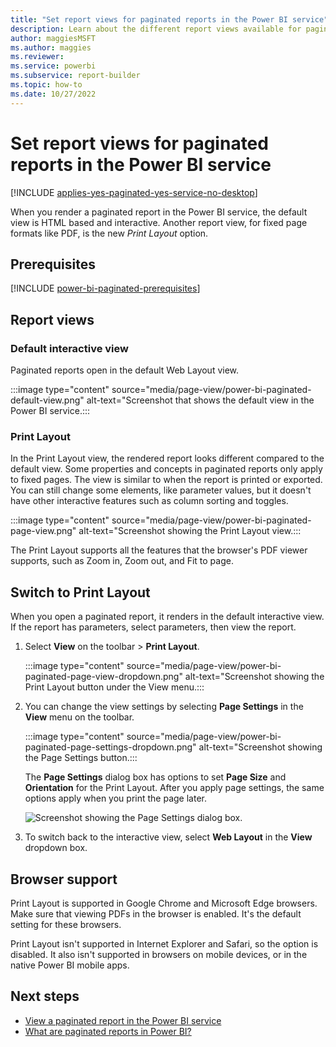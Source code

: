 ```yaml
---
title: "Set report views for paginated reports in the Power BI service"
description: Learn about the different report views available for paginated reports in the Power BI service.
author: maggiesMSFT
ms.author: maggies
ms.reviewer:
ms.service: powerbi
ms.subservice: report-builder
ms.topic: how-to
ms.date: 10/27/2022
---
```


# Set report views for paginated reports in the Power BI service

[!INCLUDE [applies-yes-paginated-yes-service-no-desktop](../includes/applies-yes-paginated-yes-service-no-desktop.md)]

When you render a paginated report in the Power BI service, the default view is HTML based and interactive. Another report view, for fixed page formats like PDF, is the new *Print Layout* option.

## Prerequisites 

[!INCLUDE [power-bi-paginated-prerequisites](../includes/power-bi-paginated-prerequisites.md)]

## Report views

### Default interactive view

Paginated reports open in the default Web Layout view.

:::image type="content" source="media/page-view/power-bi-paginated-default-view.png" alt-text="Screenshot that shows the default view in the Power BI service.:::

### Print Layout

In the Print Layout view, the rendered report looks different compared to the default view. Some properties and concepts in paginated reports only apply to fixed pages. The view is similar to when the report is printed or exported. You can still change some elements, like parameter values, but it doesn't have other interactive features such as column sorting and toggles.

:::image type="content" source="media/page-view/power-bi-paginated-page-view.png" alt-text="Screenshot showing the Print Layout view.:::

The Print Layout supports all the features that the browser's PDF viewer supports, such as Zoom in, Zoom out, and Fit to page.

## Switch to Print Layout

When you open a paginated report, it renders in the default interactive view. If the report has parameters, select parameters, then view the report.

1. Select **View** on the toolbar > **Print Layout**.

    :::image type="content" source="media/page-view/power-bi-paginated-page-view-dropdown.png" alt-text="Screenshot showing the Print Layout button under the View menu.:::

2. You can change the view settings by selecting **Page Settings** in the **View** menu on the toolbar. 

    :::image type="content" source="media/page-view/power-bi-paginated-page-settings-dropdown.png" alt-text="Screenshot showing the Page Settings button.:::

    The **Page Settings** dialog box has options to set **Page Size** and **Orientation** for the Print Layout. After you apply page settings, the same options apply when you print the page later.
   
    ![Screenshot showing the Page Settings dialog box.](media/page-view/power-bi-paginated-page-settings-dialog.png)

3. To switch back to the interactive view, select **Web Layout** in the **View** dropdown box.

## Browser support

Print Layout is supported in Google Chrome and Microsoft Edge browsers. Make sure that viewing PDFs in the browser is enabled. It's the default setting for these browsers.

Print Layout isn't supported in Internet Explorer and Safari, so the option is disabled. It also isn't supported in browsers on mobile devices, or in the native Power BI mobile apps.  


## Next steps

- [View a paginated report in the Power BI service](../consumer/paginated-reports-view-power-bi-service.md)
- [What are paginated reports in Power BI?](paginated-reports-report-builder-power-bi.md)
